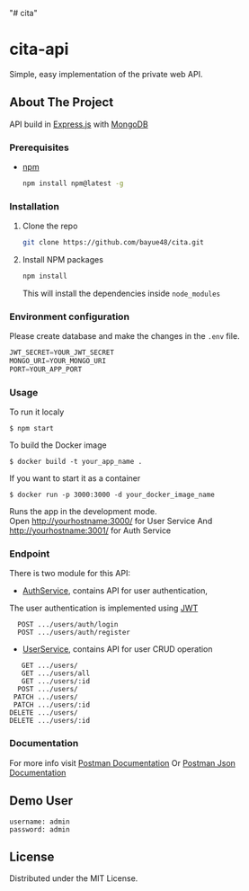 "# cita" 
# cita-api

Simple, easy implementation of the private web API.

## About The Project

API build in [Express.js](https://expressjs.com/) with [MongoDB](https://www.mongodb.com/)

### Prerequisites

- [npm](https://nodejs.org/en/download/)
  ```sh
  npm install npm@latest -g
  ```

### Installation

1. Clone the repo
   ```sh
   git clone https://github.com/bayue48/cita.git
   ```
2. Install NPM packages
   ```sh
   npm install
   ```
   This will install the dependencies inside `node_modules`

### Environment configuration

Please create database and make the changes in the `.env` file.

```js 
JWT_SECRET=YOUR_JWT_SECRET
MONGO_URI=YOUR_MONGO_URI
PORT=YOUR_APP_PORT
```

### Usage

To run it localy 

```shell
$ npm start
```

To build the Docker image

```shell
$ docker build -t your_app_name .
```

If you want to start it as a container

```shell
$ docker run -p 3000:3000 -d your_docker_image_name
```

Runs the app in the development mode.<br>
Open [http://yourhostname:3000/](http://localhost:3000/) for User Service
And [http://yourhostname:3001/](http://localhost:3001/) for Auth Service

### Endpoint

There is two module for this API:

- [AuthService](https://github.com/bayue48/tree/master/authService), contains API for user authentication,

The user authentication is implemented using [JWT](https://jwt.io/)

```
  POST .../users/auth/login
  POST .../users/auth/register
```

- [UserService](https://github.com/bayue48/tree/master/userService), contains API for user CRUD operation

```
   GET .../users/
   GET .../users/all
   GET .../users/:id
  POST .../users/
 PATCH .../users/
 PATCH .../users/:id
DELETE .../users/
DELETE .../users/:id
```

### Documentation

For more info visit [Postman Documentation](https://documenter.getpostman.com/view/13522642/UVXeqdA9)
Or [Postman Json Documentation](https://www.getpostman.com/collections/dd3439a743a4183e6410)

## Demo User

```
username: admin
password: admin
```

## License

Distributed under the MIT License.
